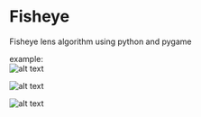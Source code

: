 # Fisheye
Fisheye lens algorithm using python and pygame

example:  
![alt text](https://github.com/yoyoberenguer/Fisheye/blob/master/example.PNG)

![alt text](https://github.com/yoyoberenguer/Fisheye/blob/master/lake-wallpapers.jpg)

![alt text](https://github.com/yoyoberenguer/Fisheye/blob/master/lake.jpg)
